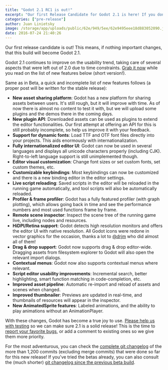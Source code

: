 ```yaml
---
title: "Godot 2.1 RC1 is out!"
excerpt: "Our first Release Candidate for Godot 2.1 is here! If you don't find enough bugs, this will be our final candidate, so better get testing!"
categories: ["pre-release"]
author: Juan Linietsky
image: /storage/app/uploads/public/62e/949/5ee/62e9495eee18d883052090.jpg
date: 2016-07-24 21:40:26
---
```


Our first release candidate is out! This means, if nothing important changes, that this build will become Godot 2.1.

Godot 2.1 continues to improve on the usability trend, taking care of several aspects that were left out of 2.0 due to time constraints. [Grab it now](/download) while you read on the list of new features below (short version!).

Same as in Beta, a quick and incomplete list of new features follows (a proper post will be written for the stable release):

* **New asset sharing platform**: Godot has a new platform for sharing assets between users. It's still rough, but it will improve with time. As of now there is almost no content to test it with, but we will upload some plugins and the demos there in the coming days.
* **New plugin API**: Downloaded assets can be used as plugins to extend the editor functionalities. Our first attempt at offering an API for this is still probably incomplete, so help us improve it with your feedback.
* **Support for dynamic fonts**: Load TTF and OTF font files directly into your projects. This aids enormously with internationalization.
* **Fully internationalized editor UI**: Godot can now be used in several languages and displays all unicode characters properly (including CJK). Right-to-left language support is still unimplemented though.
* **Editor visual customization**: Change font sizes or set custom fonts, set custom themes, etc.
* **Customizable keybindings**: Most keybindings can now be customized and there is a new binding editor in the editor settings.
* **Live script reloading**: Saved scripts in the editor will be reloaded in the running game automatically, and tool scripts will also be automatically reloaded.
* **Profiler & frame profiler**: Godot has a fully featured profiler (with graph plotting), which allows going back in time and see the performance numbers and most used functions frame by frame.
* **Remote scene inspector**: Inspect the scene tree of the running game live, including nodes and resources.
* **HiDPI/Retina support**: Godot detects high resolution monitors and offers the editor UI with native resolution. All Godot icons were redone in vector graphics for the occasion, thanks a lot to [@drjm](https://github.com/djrm) who did almost all of them!
* **Drag & drop support**: Godot now supports drag & drop editor-wide. Dragging assets from filesystem explorer to Godot will also open the relevant import dialogs.
* **Contextual menus**: Godot now also supports contextual menus where relevant.
* **Script editor usability improvements**: Incremental search, better highlighting, smart function matching in code-completion, etc.
* **Improved asset pipeline**: Automatic re-import and reload of assets and scenes when changed.
* **Improved thumbnailer**: Previews are updated in real-time, and thumbnails of resources will appear in the inspector.
* **New AnimatedSprite features**: Labeled animations, and the ability to play animations without an AnimationPlayer.

With these changes, Godot has become a true joy to use. [Please help us with testing](/download) so we can make sure 2.1 is a solid release! This is the time to [report your favorite bugs](https://github.com/godotengine/godot/issues/), or add a comment to existing ones so we give them more priority.

For the most adventurous, you can check the [complete git changelog](http://download.tuxfamily.org/godotengine/2.1-dev/rc1/Godot_v2.1_rc1_changelog_from_2.0.txt) of the more than 1,200 commits (excluding merge commits) that were done so far for this new release! If you've tried the betas already, you can also consult the (much shorter) [git changelog since the previous beta build](http://download.tuxfamily.org/godotengine/2.1-dev/rc1/Godot_v2.1_rc1_changelog_from_beta.txt).
